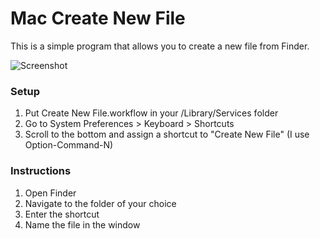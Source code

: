 # Mac Create New File
This is a simple program that allows you to create a new file from Finder. 

![Screenshot](https://i.imgur.com/uXXKYIs.png)

### Setup
1. Put Create New File.workflow in your <User>/Library/Services folder
2. Go to System Preferences > Keyboard > Shortcuts
3. Scroll to the bottom and assign a shortcut to "Create New File" (I use Option-Command-N)
  
### Instructions
1. Open Finder
2. Navigate to the folder of your choice
3. Enter the shortcut
4. Name the file in the window
